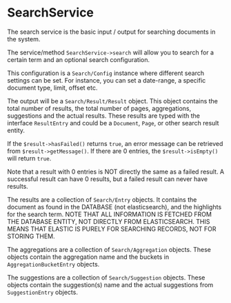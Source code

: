 # SearchService

The search service is the basic input / output for searching documents in the system.

The service/method `SearchService->search` will allow you to search for a certain term and an optional search
configuration.

This configuration is a `Search/Config` instance where different search settings can be set. For instance, you can
set a date-range, a specific document type, limit, offset etc.

The output will be a `Search/Result/Result` object. This object contains the total number of results, the total number of
pages, aggregations, suggestions and the actual results. These results are typed with the interface `ResultEntry` and
could be a `Document`, `Page`, or other search result entity.

If the `$result->hasFailed()` returns `true`, an error message can be retrieved from `$result->getMessage()`.
If there are 0 entries, the `$result->isEmpty()` will return `true`.

Note that a result with 0 entries is NOT directly the same as a failed result. A successful result can have 0 results,
but a failed result can never have results.

The results are a collection of `Search/Entry` objects. It contains the document as found in the DATABASE (not
elasticsearch), and the highlights for the search term. NOTE THAT ALL INFORMATION IS FETCHED FROM THE DATABASE ENTITY,
NOT DIRECTLY FROM ELASTICSEARCH. THIS MEANS THAT ELASTIC IS PURELY FOR SEARCHING RECORDS, NOT FOR STORING THEM.

The aggregations are a collection of `Search/Aggregation` objects. These objects contain the aggregation name and
the buckets in `AggregationBucketEntry` objects.

The suggestions are a collection of `Search/Suggestion` objects. These objects contain the suggestion(s) name and
the actual suggestions from `SuggestionEntry` objects.
